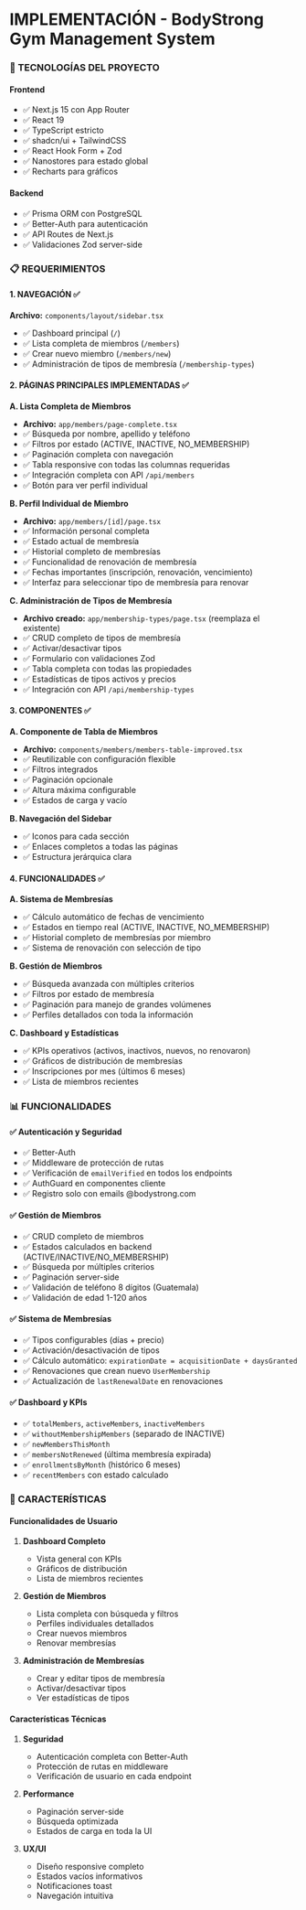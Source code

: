 # IMPLEMENTACIÓN - BodyStrong Gym Management System

### 🔧 TECNOLOGÍAS DEL PROYECTO

#### Frontend
- ✅ Next.js 15 con App Router
- ✅ React 19
- ✅ TypeScript estricto
- ✅ shadcn/ui + TailwindCSS
- ✅ React Hook Form + Zod
- ✅ Nanostores para estado global
- ✅ Recharts para gráficos

#### Backend
- ✅ Prisma ORM con PostgreSQL
- ✅ Better-Auth para autenticación
- ✅ API Routes de Next.js
- ✅ Validaciones Zod server-side

### 📋 REQUERIMIENTOS

#### 1. NAVEGACIÓN ✅
**Archivo:** `components/layout/sidebar.tsx`
- ✅ Dashboard principal (`/`)
- ✅ Lista completa de miembros (`/members`)
- ✅ Crear nuevo miembro (`/members/new`)
- ✅ Administración de tipos de membresía (`/membership-types`)

#### 2. PÁGINAS PRINCIPALES IMPLEMENTADAS ✅

**A. Lista Completa de Miembros**
- **Archivo:** `app/members/page-complete.tsx`
- ✅ Búsqueda por nombre, apellido y teléfono
- ✅ Filtros por estado (ACTIVE, INACTIVE, NO_MEMBERSHIP)
- ✅ Paginación completa con navegación
- ✅ Tabla responsive con todas las columnas requeridas
- ✅ Integración completa con API `/api/members`
- ✅ Botón para ver perfil individual

**B. Perfil Individual de Miembro**
- **Archivo:** `app/members/[id]/page.tsx`
- ✅ Información personal completa
- ✅ Estado actual de membresía
- ✅ Historial completo de membresías
- ✅ Funcionalidad de renovación de membresía
- ✅ Fechas importantes (inscripción, renovación, vencimiento)
- ✅ Interfaz para seleccionar tipo de membresía para renovar

**C. Administración de Tipos de Membresía**
- **Archivo creado:** `app/membership-types/page.tsx` (reemplaza el existente)
- ✅ CRUD completo de tipos de membresía
- ✅ Activar/desactivar tipos
- ✅ Formulario con validaciones Zod
- ✅ Tabla completa con todas las propiedades
- ✅ Estadísticas de tipos activos y precios
- ✅ Integración con API `/api/membership-types`

#### 3. COMPONENTES ✅

**A. Componente de Tabla de Miembros**
- **Archivo:** `components/members/members-table-improved.tsx`
- ✅ Reutilizable con configuración flexible
- ✅ Filtros integrados
- ✅ Paginación opcionale
- ✅ Altura máxima configurable
- ✅ Estados de carga y vacío

**B. Navegación del Sidebar**
- ✅ Iconos para cada sección
- ✅ Enlaces completos a todas las páginas
- ✅ Estructura jerárquica clara

#### 4. FUNCIONALIDADES ✅

**A. Sistema de Membresías**
- ✅ Cálculo automático de fechas de vencimiento
- ✅ Estados en tiempo real (ACTIVE, INACTIVE, NO_MEMBERSHIP)
- ✅ Historial completo de membresías por miembro
- ✅ Sistema de renovación con selección de tipo

**B. Gestión de Miembros**
- ✅ Búsqueda avanzada con múltiples criterios
- ✅ Filtros por estado de membresía
- ✅ Paginación para manejo de grandes volúmenes
- ✅ Perfiles detallados con toda la información

**C. Dashboard y Estadísticas**
- ✅ KPIs operativos (activos, inactivos, nuevos, no renovaron)
- ✅ Gráficos de distribución de membresías
- ✅ Inscripciones por mes (últimos 6 meses)
- ✅ Lista de miembros recientes

### 📊 FUNCIONALIDADES

#### ✅ Autenticación y Seguridad
- ✅ Better-Auth
- ✅ Middleware de protección de rutas
- ✅ Verificación de `emailVerified` en todos los endpoints
- ✅ AuthGuard en componentes cliente
- ✅ Registro solo con emails @bodystrong.com

#### ✅ Gestión de Miembros
- ✅ CRUD completo de miembros
- ✅ Estados calculados en backend (ACTIVE/INACTIVE/NO_MEMBERSHIP)
- ✅ Búsqueda por múltiples criterios
- ✅ Paginación server-side
- ✅ Validación de teléfono 8 dígitos (Guatemala)
- ✅ Validación de edad 1-120 años

#### ✅ Sistema de Membresías
- ✅ Tipos configurables (días + precio)
- ✅ Activación/desactivación de tipos
- ✅ Cálculo automático: `expirationDate = acquisitionDate + daysGranted`
- ✅ Renovaciones que crean nuevo `UserMembership`
- ✅ Actualización de `lastRenewalDate` en renovaciones

#### ✅ Dashboard y KPIs
- ✅ `totalMembers`, `activeMembers`, `inactiveMembers`
- ✅ `withoutMembershipMembers` (separado de INACTIVE)
- ✅ `newMembersThisMonth`
- ✅ `membersNotRenewed` (última membresía expirada)
- ✅ `enrollmentsByMonth` (histórico 6 meses)
- ✅ `recentMembers` con estado calculado

### 🚀 CARACTERÍSTICAS

#### Funcionalidades de Usuario
1. **Dashboard Completo**
   - Vista general con KPIs
   - Gráficos de distribución
   - Lista de miembros recientes

2. **Gestión de Miembros**
   - Lista completa con búsqueda y filtros
   - Perfiles individuales detallados
   - Crear nuevos miembros
   - Renovar membresías

3. **Administración de Membresías**
   - Crear y editar tipos de membresía
   - Activar/desactivar tipos
   - Ver estadísticas de tipos

#### Características Técnicas
1. **Seguridad**
   - Autenticación completa con Better-Auth
   - Protección de rutas en middleware
   - Verificación de usuario en cada endpoint

2. **Performance**
   - Paginación server-side
   - Búsqueda optimizada
   - Estados de carga en toda la UI

3. **UX/UI**
   - Diseño responsive completo
   - Estados vacíos informativos
   - Notificaciones toast
   - Navegación intuitiva
